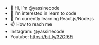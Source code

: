 - 👋 Hi, I’m @yassinecode
- 👀 I’m interested in learn to code
- 🌱 I’m currently learning React.js/Node.js
- 📫 How to reach me
- Instagram: @yassinecode
- Youtube: https://bit.ly/32Gf6Fi

<!---
LetsCode20/LetsCode20 is a ✨ special ✨ repository because its `README.md` (this file) appears on your GitHub profile.
You can click the Preview link to take a look at your changes.
--->
